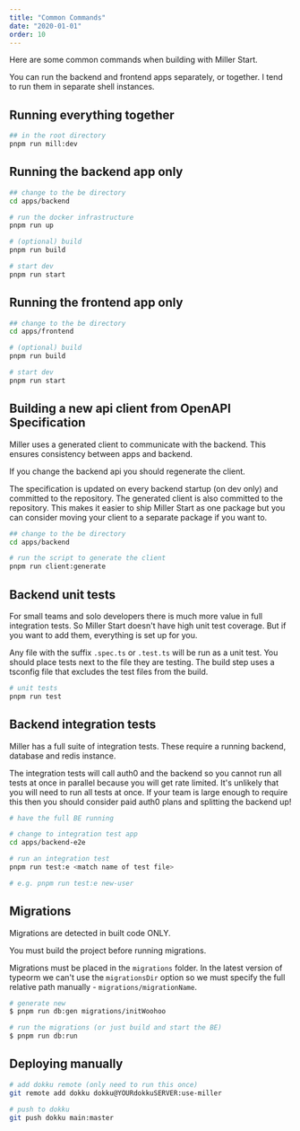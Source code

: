 ```yaml
---
title: "Common Commands"
date: "2020-01-01"
order: 10
---
```


Here are some common commands when building with Miller Start.

You can run the backend and frontend apps separately, or together. I tend to run them in separate shell instances.

## Running everything together

```bash
## in the root directory
pnpm run mill:dev
```

## Running the backend app only

```bash
## change to the be directory
cd apps/backend

# run the docker infrastructure
pnpm run up

# (optional) build
pnpm run build

# start dev
pnpm run start
```

## Running the frontend app only

```bash
## change to the be directory
cd apps/frontend

# (optional) build
pnpm run build

# start dev
pnpm run start
```

## Building a new api client from OpenAPI Specification

Miller uses a generated client to communicate with the backend. This ensures consistency between apps and backend.

If you change the backend api you should regenerate the client.

The specification is updated on every backend startup (on dev only) and committed to the repository. The generated client is also committed to the repository. This makes it easier to ship Miller Start as one package but you can consider moving your client to a separate package if you want to.

```bash
## change to the be directory
cd apps/backend

# run the script to generate the client
pnpm run client:generate
```

## Backend unit tests

For small teams and solo developers there is much more value in full integration tests. So Miller Start doesn't have high unit test coverage. But if you want to add them, everything is set up for you.

Any file with the suffix `.spec.ts` or `.test.ts` will be run as a unit test. You should place tests next to the file they are testing. The build step uses a tsconfig file that excludes the test files from the build.

```bash
# unit tests
pnpm run test
```

## Backend integration tests

Miller has a full suite of integration tests. These require a running backend, database and redis instance.

The integration tests will call auth0 and the backend so you cannot run all tests at once in parallel because you will get rate limited. It's unlikely that you will need to run all tests at once. If your team is large enough to require this then you should consider paid auth0 plans and splitting the backend up!

```bash
# have the full BE running

# change to integration test app
cd apps/backend-e2e

# run an integration test
pnpm run test:e <match name of test file>

# e.g. pnpm run test:e new-user
```

## Migrations

Migrations are detected in built code ONLY.

You must build the project before running migrations.

Migrations must be placed in the `migrations` folder. In the latest version of typeorm we can't use the `migrationsDir` option so we must specify the full relative path manually - `migrations/migrationName`.

```bash
# generate new
$ pnpm run db:gen migrations/initWoohoo

# run the migrations (or just build and start the BE)
$ pnpm run db:run
```

## Deploying manually

```bash
# add dokku remote (only need to run this once)
git remote add dokku dokku@YOURdokkuSERVER:use-miller
```

```bash
# push to dokku
git push dokku main:master
```
